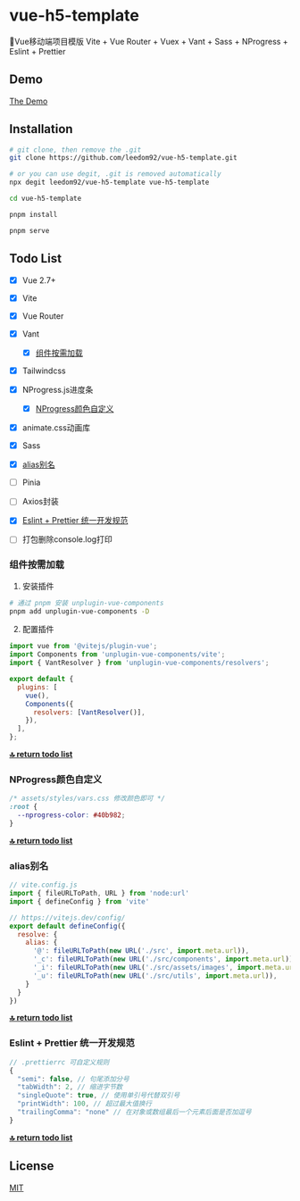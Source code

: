 # vue-h5-template
🍰Vue移动端项目模版 Vite + Vue Router + Vuex + Vant + Sass + NProgress + Eslint + Prettier

## Demo
[The Demo](https://leedom.me/vue-h5-template/)

## Installation

```bash
# git clone, then remove the .git
git clone https://github.com/leedom92/vue-h5-template.git

# or you can use degit, .git is removed automatically
npx degit leedom92/vue-h5-template vue-h5-template

cd vue-h5-template

pnpm install

pnpm serve
```
## <span id="todo-list">Todo List</span>

- [x] Vue 2.7+
- [x] Vite
- [x] Vue Router
- [x] Vant
  - [x] [组件按需加载](#unplugin-vue-components)
- [x] Tailwindcss
- [x] NProgress.js进度条
  - [x] [NProgress颜色自定义](#nprogress)
- [x] animate.css动画库
- [x] Sass
- [x] [alias别名](#alias)
- [ ] Pinia
- [ ] Axios封装
- [x] [Eslint + Prettier 统一开发规范](#standard)
- [ ] 打包删除console.log打印


### <span id="unplugin-vue-components">组件按需加载</span>
1. 安装插件
``` sh
# 通过 pnpm 安装 unplugin-vue-components
pnpm add unplugin-vue-components -D
```

2. 配置插件
```js
import vue from '@vitejs/plugin-vue';
import Components from 'unplugin-vue-components/vite';
import { VantResolver } from 'unplugin-vue-components/resolvers';

export default {
  plugins: [
    vue(),
    Components({
      resolvers: [VantResolver()],
    }),
  ],
};

```

**[🔝 return todo list](#todo-list)**

### <span id="nprogress">NProgress颜色自定义</span>

``` css
/* assets/styles/vars.css 修改颜色即可 */
:root {
  --nprogress-color: #40b982;
}

```

**[🔝 return todo list](#todo-list)**

### <span id="alias">alias别名</span>

``` js
// vite.config.js
import { fileURLToPath, URL } from 'node:url'
import { defineConfig } from 'vite'

// https://vitejs.dev/config/
export default defineConfig({
  resolve: {
    alias: {
      '@': fileURLToPath(new URL('./src', import.meta.url)),
      '_c': fileURLToPath(new URL('./src/components', import.meta.url)),
      '_i': fileURLToPath(new URL('./src/assets/images', import.meta.url)),
      '_u': fileURLToPath(new URL('./src/utils', import.meta.url)),
    }
  }
})

```

**[🔝 return todo list](#todo-list)**

### <span id="standard">Eslint + Prettier 统一开发规范</span>

``` js
// .prettierrc 可自定义规则
{
  "semi": false, // 句尾添加分号
  "tabWidth": 2, // 缩进字节数
  "singleQuote": true, // 使用单引号代替双引号
  "printWidth": 100, // 超过最大值换行
  "trailingComma": "none" // 在对象或数组最后一个元素后面是否加逗号
}
```

**[🔝 return todo list](#todo-list)**

## License

[MIT](https://github.com/leedom92/vue-h5-template/blob/master/LICENSE)
